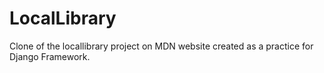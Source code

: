 # LocalLibrary
Clone of the locallibrary project on MDN website created as a practice for Django Framework.
